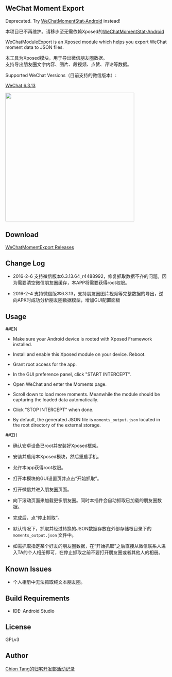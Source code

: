 WeChat Moment Export
--------------------
Deprecated. Try [WeChatMomentStat-Android](https://github.com/Chion82/WeChatMomentStat-Android) instead!

本项目已不再维护。请移步至无需依赖Xposed的[WeChatMomentStat-Android](https://github.com/Chion82/WeChatMomentStat-Android)

WeChatModuleExport is an Xposed module which helps you export WeChat moment data to JSON files.

本工具为Xposed模块，用于导出微信朋友圈数据。  
支持导出朋友圈文字内容、图片、段视频、点赞、评论等数据。

Supported WeChat Versions（目前支持的微信版本）:

[WeChat 6.3.13](https://github.com/Chion82/WeChatMomentExport/raw/master/weixin6313android740.apk)

<img src="https://raw.githubusercontent.com/Chion82/WeChatMomentExport/master/demo_1.jpg"  width="400px" >

Download
--------

[WeChatMomentExport Releases](https://github.com/Chion82/WeChatMomentExport/releases)  

Change Log
----------

* 2016-2-6 支持微信版本6.3.13.64_r4488992，修复抓取数据不齐的问题。因为需要清空微信朋友圈缓存，本APP将需要获得root权限。

* 2016-2-4 支持微信版本6.3.13，支持朋友圈图片视频等完整数据的导出，逆向APK时成功分析朋友圈数据模型，增加GUI配置面板

Usage
-----

##EN

* Make sure your Android device is rooted with Xposed Framework installed.

* Install and enable this Xposed module on your device. Reboot.

* Grant root access for the app.

* In the GUI preference panel, click "START INTERCEPT".

* Open WeChat and enter the Moments page.

* Scroll down to load more moments. Meanwhile the module should be capturing the loaded data automatically.

* Click "STOP INTERCEPT" when done.

* By default, the generated JSON file is ```moments_output.json``` located in the root directory of the external storage.

##ZH

* 确认安卓设备已root并安装好Xposed框架。

* 安装并启用本Xposed模块，然后重启手机。

* 允许本app获得root权限。

* 打开本模块的GUI设置页并点击“开始抓取”。

* 打开微信并进入朋友圈页面。

* 向下滚动页面来加载更多朋友圈。同时本插件会自动抓取已加载的朋友圈数据。

* 完成后，点“停止抓取”。

* 默认情况下，抓取并经过转换的JSON数据存放在外部存储根目录下的 ```moments_output.json``` 文件中。

* 如需抓取指定某个好友的朋友圈数据，在“开始抓取”之后直接从微信联系人进入TA的个人相册即可，在停止抓取之前不要打开朋友圈或者其他人的相册。

Known Issues
------------

* 个人相册中无法抓取纯文本朋友圈。

Build Requirements
------------------

* IDE: Android Studio

License
-------

GPLv3

Author
------

[Chion Tang的归宅开发部活动记录](https://blog.chionlab.moe)
